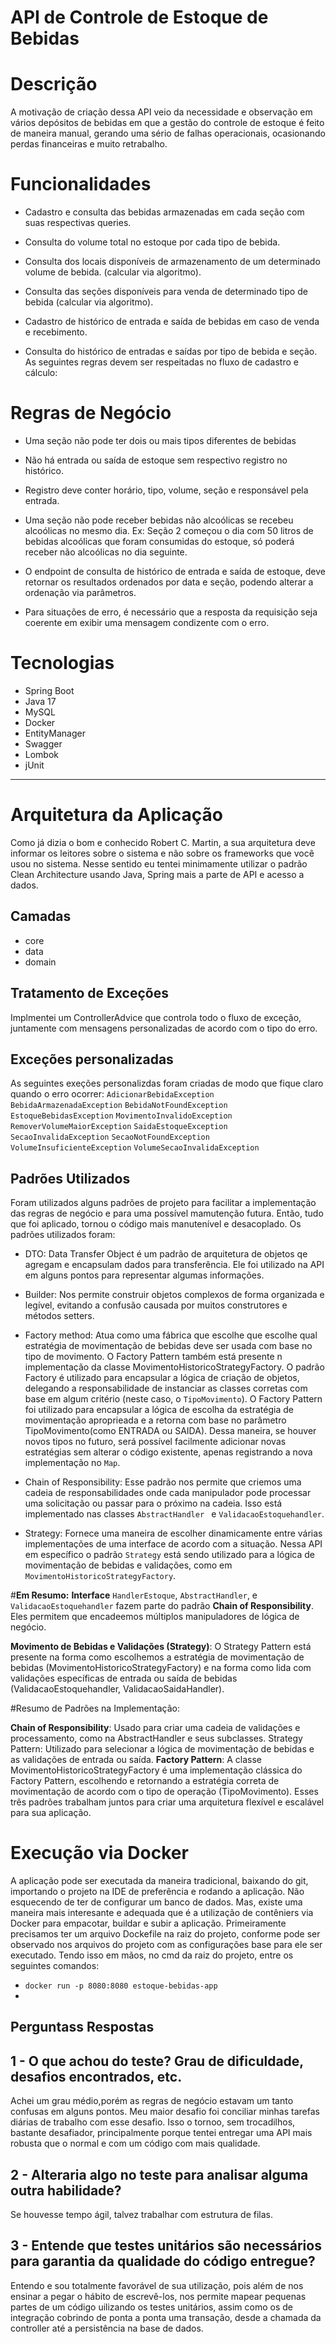 # **API de Controle de Estoque de Bebidas**



# Descrição
A motivação de criação dessa API veio da necessidade e observação em vários depósitos de bebidas em que a gestão do controle de estoque é feito de maneira manual, gerando uma sério de falhas operacionais, ocasionando perdas financeiras e muito retrabalho.

# Funcionalidades

- Cadastro e consulta das bebidas armazenadas em cada seção com suas respectivas queries. 

- Consulta do volume total no estoque por cada tipo de bebida. 

- Consulta dos locais disponíveis de armazenamento de um determinado volume de bebida. (calcular via algoritmo). 

- Consulta das seções disponíveis para venda de determinado tipo de bebida (calcular via algoritmo). 

- Cadastro de histórico de entrada e saída de bebidas em caso de venda e recebimento. 

- Consulta do histórico de entradas e saídas por tipo de bebida e seção. 
As seguintes regras devem ser respeitadas no fluxo de cadastro e cálculo: 

# Regras de Negócio
- Uma seção não pode ter dois ou mais tipos diferentes de bebidas 

- Não há entrada ou saída de estoque sem respectivo registro no histórico. 

- Registro deve conter horário, tipo, volume, seção e responsável pela entrada. 

- Uma seção não pode receber bebidas não alcoólicas se recebeu alcoólicas no mesmo dia. Ex: Seção 2 começou o dia com 50 litros de bebidas alcoólicas que foram consumidas do estoque, só poderá receber não alcoólicas no dia seguinte. 

- O endpoint de consulta de histórico de entrada e saída de estoque, deve retornar os resultados ordenados por data e seção, podendo alterar a ordenação via parâmetros. 
- Para situações de erro, é necessário que a resposta da requisição seja coerente em exibir uma mensagem condizente com o erro.

#
# Tecnologias

- Spring Boot
- Java 17
- MySQL
- Docker
- EntityManager
- Swagger
- Lombok
- jUnit

***

# Arquitetura da Aplicação
Como já dizia o bom e conhecido Robert C. Martin, a sua arquitetura deve informar os leitores sobre o sistema e não sobre os frameworks que você usou no sistema.
Nesse sentido eu tentei minimamente utilizar o padrão Clean Architecture usando Java, Spring mais a parte de API e acesso a dados.

## Camadas
- core
- data
- domain

## Tratamento de Exceções
Implmentei um ControllerAdvice que controla todo o fluxo de exceção, juntamente com mensagens personalizadas de acordo com o tipo do erro.

## Exceções personalizadas
As seguintes exeções personalizdas foram criadas de modo que fique claro quando o erro ocorrer: `AdicionarBebidaException` `BebidaArmazenadaException` `BebidaNotFoundException` `EstoqueBebidasException` `MovimentoInvalidoException` `RemoverVolumeMaiorException` `SaidaEstoqueException` `SecaoInvalidaException` `SecaoNotFoundException` `VolumeInsuficienteException` `VolumeSecaoInvalidaException`

## Padrões Utilizados
Foram utilizados alguns padrões de projeto para facilitar a implementação das regras de negócio e para uma possível mamutenção futura. Então, tudo que foi aplicado, tornou o código mais manutenível e desacoplado. Os padrões utilizados foram:

- DTO: Data Transfer Object é um padrão de arquitetura de objetos qe agregam e encapsulam dados para transferência. Ele foi utilizado na API em alguns pontos para representar algumas informações.
- Builder: Nos permite construir objetos complexos de forma organizada e legível, evitando a confusão causada por muitos construtores e métodos setters.

- Factory method: Atua como uma fábrica que escolhe que escolhe qual estratégia de movimentação de bebidas deve ser usada com base no tipo de movimento. O Factory Pattern também está presente n implementação da classe MovimentoHistoricoStrategyFactory. O padrão Factory é utilizado para encapsular a lógica de criação de objetos, delegando a responsabilidade de instanciar as classes corretas com base em algum critério (neste caso, o `TipoMovimento`). O Factory Pattern foi utilizado para encapsular a lógica de escolha da estratégia de movimentação aproprieada e a retorna com base no parâmetro TipoMovimento(como ENTRADA ou SAIDA). Dessa maneira, se houver novos tipos no futuro, será possível facilmente adicionar novas estratégias sem alterar o código existente, apenas registrando a nova implementação no `Map`.

- Chain of Responsibility: Esse padrão nos permite que criemos uma cadeia de responsabilidades onde cada manipulador pode processar uma solicitação ou passar para o próximo na cadeia. Isso está implementado  nas classes `AbstractHandler ` e `ValidacaoEstoquehandler`.
- Strategy: Fornece uma maneira de escolher dinamicamente entre várias implementações de uma interface de acordo com a situação. Nessa API em específico o padrão `Strategy` está sendo utilizado para a lógica de movimentação de bebidas e validações, como em `MovimentoHistoricoStrategyFactory`.

#**Em Resumo:**
**Interface** `HandlerEstoque`, `AbstractHandler`, e `ValidacaoEstoquehandler` fazem parte do padrão **Chain of Responsibility**. Eles permitem que encadeemos múltiplos manipuladores de lógica de negócio.

**Movimento de Bebidas e Validações (Strategy)**: O Strategy Pattern está presente na forma como escolhemos a estratégia de movimentação de bebidas (MovimentoHistoricoStrategyFactory) e na forma como lida com validações específicas de entrada ou saída de bebidas (ValidacaoEstoquehandler, ValidacaoSaidaHandler).

#Resumo de Padrões na Implementação:

**Chain of Responsibility**: Usado para criar uma cadeia de validações e processamento, como na AbstractHandler e seus subclasses.
Strategy Pattern: Utilizado para selecionar a lógica de movimentação de bebidas e as validações de entrada ou saída.
**Factory Pattern**: A classe MovimentoHistoricoStrategyFactory é uma implementação clássica do Factory Pattern, escolhendo e retornando a estratégia correta de movimentação de acordo com o tipo de operação (TipoMovimento).
Esses três padrões trabalham juntos para criar uma arquitetura flexível e escalável para sua aplicação.

# Execução via Docker
A aplicação pode ser executada da maneira tradicional, baixando do git, importando o projeto na IDE de preferência e rodando a aplicação. Não esquecendo de ter de configurar um banco de dados.
Mas, existe uma maneira mais interesante e adequada que é a utilização de contêniers via Docker para empacotar, buildar e subir a aplicação.
Primeiramente precisamos ter um arquivo Dockefile na raiz do projeto, conforme pode ser observado nos arquivos do projeto com as configurações base para ele ser executado.
Tendo isso em mãos, no cmd da raiz do projeto, entre os seguintes comandos: 
- `docker run -p 8080:8080 estoque-bebidas-app`
- 

## Perguntass Respostas
## 1 - O que achou do teste? Grau de dificuldade, desafios encontrados, etc.
Achei um grau médio,porém as regras de negócio estavam um tanto confusas em alguns pontos. Meu maior desafio foi conciliar minhas tarefas diárias de trabalho com esse desafio. Isso o tornoo, sem trocadilhos, bastante desafiador, principalmente porque tentei entregar uma API mais robusta que o normal e com um código com mais qualidade.

## 2 -  Alteraria algo no teste para analisar alguma outra habilidade?
Se houvesse tempo ágil, talvez trabalhar com estrutura de filas.

## 3 - Entende que testes unitários são necessários para garantia da qualidade do código entregue?
Entendo e sou totalmente favorável de sua utilização, pois além de nos ensinar a pegar o hábito de escrevê-los, nos permite mapear pequenas partes de um código uilizando os testes unitários, assim como os de integração cobrindo de ponta a ponta uma transação, desde a chamada da controller até a persistência na base de dados.

